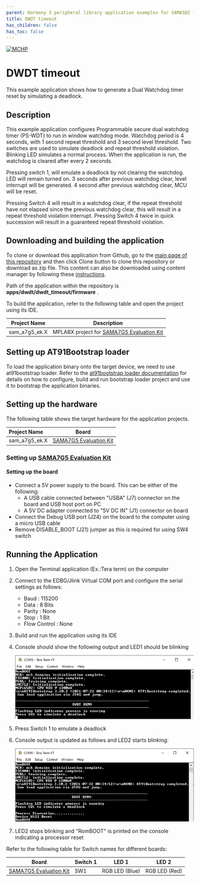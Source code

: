 ```yaml
---
parent: Harmony 3 peripheral library application examples for SAMA5D2 family
title: DWDT timeout 
has_children: false
has_toc: false
---
```


[![MCHP](https://www.microchip.com/ResourcePackages/Microchip/assets/dist/images/logo.png)](https://www.microchip.com)

# DWDT timeout

This example application shows how to generate a Dual Watchdog timer reset by simulating a deadlock.

## Description

This example application configures Programmable secure dual watchdog timer (PS-WDT) to run in window watchdog mode. Watchdog period is 4 seconds, with 1 second repeat threshold and 3 second level threshold. Two switches are used to simulate deadlock and repeat threshold violation. Blinking LED simulates a normal process. When the application is run, the watchdog is cleared after every 2 seconds.

Pressing switch 1, will emulate a deadlock by not clearing the watchdog. LED will remain turned on. 3 seconds after previous watchdog clear, level interrupt will be generated. 4 second after previous watchdog clear, MCU will be reset. 

Pressing Switch 4 will result in a watchdog clear, if the repeat threshold have not elapsed since the previous watchdog clear, this will result in a repeat threshold violation interrupt. Pressing Switch 4 twice in quick succession will result in a guaranteed repeat threshold violation. 

## Downloading and building the application

To clone or download this application from Github, go to the [main page of this repository](https://github.com/Microchip-MPLAB-Harmony/csp_apps_sam_a7g5) and then click Clone button to clone this repository or download as zip file.
This content can also be downloaded using content manager by following these [instructions](https://github.com/Microchip-MPLAB-Harmony/contentmanager/wiki).

Path of the application within the repository is **apps/dwdt/dwdt_timeout/firmware** .

To build the application, refer to the following table and open the project using its IDE.

| Project Name      | Description                                    |
| ----------------- | ---------------------------------------------- |
| sam_a7g5_ek.X | MPLABX project for [SAMA7G5 Evaluation Kit](https://www.microchip.com/DevelopmentTools/ProductDetails) |

## Setting up AT91Bootstrap loader

To load the application binary onto the target device, we need to use at91bootstrap loader. Refer to the [at91bootstrap loader documentation](../../docs/readme_bootstrap.md) for details on how to configure, build and run bootstrap loader project and use it to bootstrap the application binaries.

## Setting up the hardware

The following table shows the target hardware for the application projects.

| Project Name| Board|
|:---------|:---------:|
| sam_a7g5_ek.X | [SAMA7G5 Evaluation Kit](https://www.microchip.com/DevelopmentTools/ProductDetails) |

### Setting up [SAMA7G5 Evaluation Kit](https://www.microchip.com/DevelopmentTools/ProductDetails)

#### Setting up the board

- Connect a 5V power supply to the board. This can be either of the following:
    - A USB cable connected between "USBA" (J7) connector on the board and USB host port on PC 
    - A 5V DC adapter connected to "5V DC IN" (J1) connector on board 
- Connect the Debug USB port (J24) on the board to the computer using a micro USB cable
- Remove DISABLE_BOOT (J21) jumper as this is required for using SW4 switch

## Running the Application

1. Open the Terminal application (Ex.:Tera term) on the computer
2. Connect to the EDBG/Jlink Virtual COM port and configure the serial settings as follows:
    - Baud : 115200
    - Data : 8 Bits
    - Parity : None
    - Stop : 1 Bit
    - Flow Control : None
3. Build and run the application using its IDE
4. Console should show the following output and LED1 should be blinking

    ![output](images/output_dwdt_timeout_1.png)

5. Press Switch 1 to emulate a deadlock
6. Console output is updated as follows and LED2 starts blinking:

    ![output](images/output_dwdt_timeout_2.png)    

7. LED2 stops blinking and "RomBOOT" is printed on the console indicating a processor reset

Refer to the following table for Switch names for different boards:

| Board                      | Switch 1 | LED 1 | LED 2|
| -------------------------- | -------- |--------- | ------- |
| [SAMA7G5 Evaluation Kit]() | SW1      | RGB LED (Blue) | RGB LED (Red) |

